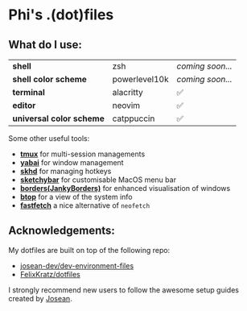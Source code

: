 # Phi's .(dot)files

## What do I use:

<table>
    <tr>
        <td><strong>shell</strong></td>
        <td>zsh</td>
        <td><em>coming soon...</em></td>
    </tr>
    <tr>
        <td><strong>shell color scheme</strong></td>
        <td>powerlevel10k</td>
        <td><em>coming soon...</em></td>
    </tr>
    <tr>
        <td><strong>terminal</strong></td>
        <td>alacritty</td>
        <td>✅</td>
    </tr>
    <tr>
        <td><strong>editor</strong></td>
        <td>neovim</td>
        <td>✅</td>
    </tr>
    <tr>
        <td><strong>universal color scheme</strong></td>
        <td>catppuccin</td>
        <td>✅</td>
    </tr>
</table>

Some other useful tools:

- [**tmux**](https://github.com/tmux/tmux) for multi-session managements
- [**yabai**](https://github.com/koekeishiya/yabai) for window management
- [**skhd**](https://github.com/koekeishiya/skhd) for managing hotkeys
- [**sketchybar**](https://github.com/FelixKratz/SketchyBar) for customisable MacOS menu bar
- [**borders(JankyBorders)**](https://github.com/FelixKratz/JankyBorders) for enhanced visualisation of windows
- [**btop**](https://github.com/aristocratos/btop) for a view of the system info
- [**fastfetch**](https://github.com/fastfetch-cli/fastfetch) a nice alternative of `neofetch`

## Acknowledgements:

My dotfiles are built on top of the following repo:

- [josean-dev/dev-environment-files](https://github.com/josean-dev/dev-environment-files)
- [FelixKratz/dotfiles](https://github.com/FelixKratz/dotfiles)

I strongly recommend new users to follow the awesome setup guides created by [Josean](https://youtube.com/playlist?list=PLnu5gT9QrFg36OehOdECFvxFFeMHhb_07).
